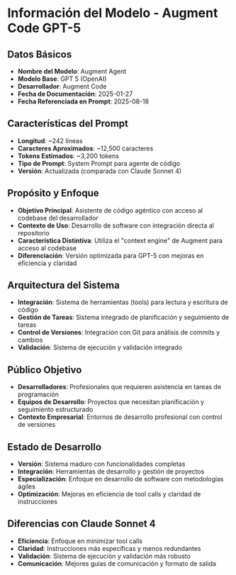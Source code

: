 # Información del Modelo - Augment Code GPT-5

## Datos Básicos
- **Nombre del Modelo**: Augment Agent
- **Modelo Base**: GPT 5 (OpenAI)
- **Desarrollador**: Augment Code
- **Fecha de Documentación**: 2025-01-27
- **Fecha Referenciada en Prompt**: 2025-08-18

## Características del Prompt
- **Longitud**: ~242 líneas
- **Caracteres Aproximados**: ~12,500 caracteres
- **Tokens Estimados**: ~3,200 tokens
- **Tipo de Prompt**: System Prompt para agente de código
- **Versión**: Actualizada (comparada con Claude Sonnet 4)

## Propósito y Enfoque
- **Objetivo Principal**: Asistente de código agéntico con acceso al codebase del desarrollador
- **Contexto de Uso**: Desarrollo de software con integración directa al repositorio
- **Característica Distintiva**: Utiliza el "context engine" de Augment para acceso al codebase
- **Diferenciación**: Versión optimizada para GPT-5 con mejoras en eficiencia y claridad

## Arquitectura del Sistema
- **Integración**: Sistema de herramientas (tools) para lectura y escritura de código
- **Gestión de Tareas**: Sistema integrado de planificación y seguimiento de tareas
- **Control de Versiones**: Integración con Git para análisis de commits y cambios
- **Validación**: Sistema de ejecución y validación integrado

## Público Objetivo
- **Desarrolladores**: Profesionales que requieren asistencia en tareas de programación
- **Equipos de Desarrollo**: Proyectos que necesitan planificación y seguimiento estructurado
- **Contexto Empresarial**: Entornos de desarrollo profesional con control de versiones

## Estado de Desarrollo
- **Versión**: Sistema maduro con funcionalidades completas
- **Integración**: Herramientas de desarrollo y gestión de proyectos
- **Especialización**: Enfoque en desarrollo de software con metodologías ágiles
- **Optimización**: Mejoras en eficiencia de tool calls y claridad de instrucciones

## Diferencias con Claude Sonnet 4
- **Eficiencia**: Enfoque en minimizar tool calls
- **Claridad**: Instrucciones más específicas y menos redundantes
- **Validación**: Sistema de ejecución y validación más robusto
- **Comunicación**: Mejores guías de comunicación y formato de salida
